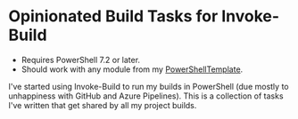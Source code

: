 # Opinionated Build Tasks for Invoke-Build

- Requires PowerShell 7.2 or later.
- Should work with any module from my [PowerShellTemplate](/jaykul/PowerShellTemplate).

I've started using Invoke-Build to run my builds in PowerShell (due mostly to unhappiness with GitHub and Azure Pipelines).
This is a collection of tasks I've written that get shared by all my project builds.
